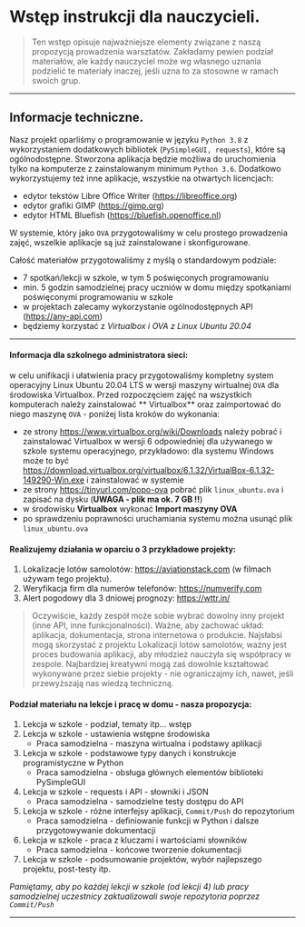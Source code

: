 # Wstęp instrukcji dla nauczycieli.

> Ten wstęp opisuje najważniejsze elementy związane z naszą propozycją prowadzenia warsztatów. Zakładamy pewien podział materiałów,
> ale każdy nauczyciel może wg własnego uznania podzielić te materiały inaczej, jeśli uzna to za stosowne w ramach swoich grup.
>

---

## Informacje techniczne.

Nasz projekt oparliśmy o programowanie w języku `Python 3.8` z wykorzystaniem dodatkowych
bibliotek (`PySimpleGUI, requests`), które są ogólnodostępne. Stworzona aplikacja będzie możliwa do uruchomienia tylko
na komputerze z zainstalowanym minimum `Python 3.6`. Dodatkowo wykorzystujemy też inne aplikacje, wszystkie na otwartych
licencjach:

- edytor tekstów Libre Office Writer (https://libreoffice.org)
- edytor grafiki GIMP (https://gimp.org)
- edytor HTML Bluefish (https://bluefish.openoffice.nl)

W systemie, który jako `OVA` przygotowaliśmy w celu prostego prowadzenia zajęć, wszelkie aplikacje są już zainstalowane
i skonfigurowane.

Całość materiałów przygotowaliśmy z myślą o standardowym podziale:

- 7 spotkań/lekcji w szkole, w tym 5 poświęconych programowaniu
- min. 5 godzin samodzielnej pracy uczniów w domu między spotkaniami poświęconymi programowaniu w szkole
- w projektach zalecamy wykorzystanie ogólnodostępnych API (https://any-api.com)
- będziemy korzystać z *Virtualbox i OVA z Linux Ubuntu 20.04*

---

#### Informacja dla szkolnego administratora sieci:

w celu unifikacji i ułatwienia pracy przygotowaliśmy kompletny system operacyjny Linux Ubuntu 20.04 LTS w wersji maszyny
wirtualnej `OVA` dla środowiska Virtualbox. Przed rozpoczęciem zajęć na wszystkich komputerach należy zainstalować **
Virtualbox** oraz zaimportować do niego maszynę `OVA` - poniżej lista kroków do wykonania:

- ze strony https://www.virtualbox.org/wiki/Downloads należy pobrać i zainstalować Virtualbox w wersji 6 odpowiedniej
  dla używanego w szkole systemu operacyjnego, przykładowo: dla systemu Windows może to
  być https://download.virtualbox.org/virtualbox/6.1.32/VirtualBox-6.1.32-149290-Win.exe i zainstalować w systemie
- ze strony https://tinyurl.com/popo-ova pobrać plik `linux_ubuntu.ova` i zapisać na dysku (**UWAGA - plik ma ok. 7
  GB !!**)
- w środowisku **Virtualbox** wykonać **Import maszyny OVA**
- po sprawdzeniu poprawności uruchamiania systemu można usunąć plik `linux_ubuntu.ova`

#### Realizujemy działania w oparciu o 3 przykładowe projekty:

1. Lokalizacje lotów samolotów: https://aviationstack.com (w filmach używam tego projektu).
2. Weryfikacja firm dla numerów telefonów: https://numverify.com
3. Alert pogodowy dla 3 dniowej prognozy: https://wttr.in/

> Oczywiście, każdy zespół może sobie wybrać dowolny inny projekt (inne API, inne funkcjonalności).
> Ważne, aby zachować układ: aplikacja, dokumentacja, strona internetowa o produkcie.
> Najsłabsi mogą skorzystać z projektu Lokalizacji lotów samolotów, ważny jest proces budowania aplikacji,
> aby młodzież nauczyła się współpracy w zespole. Najbardziej kreatywni mogą zaś dowolnie kształtować wykonywane
> przez siebie projekty - nie ograniczajmy ich, nawet, jeśli przewyższają nas wiedzą techniczną.

#### Podział materiału na lekcje i pracę w domu - nasza propozycja:

1. Lekcja w szkole - podział, tematy itp... wstęp
2. Lekcja w szkole - ustawienia wstępne środowiska
    * Praca samodzielna - maszyna wirtualna i podstawy aplikacji
3. Lekcja w szkole - podstawowe typy danych i konstrukcje programistyczne w Python
    * Praca samodzielna - obsługa głównych elementów biblioteki PySimpleGUI
4. Lekcja w szkole - requests i API - słowniki i JSON
    * Praca samodzielna - samodzielne testy dostępu do API
5. Lekcja w szkole - różne interfejsy aplikacji, `Commit/Push` do repozytorium
   * Praca samodzielna - definiowanie funkcji w Python i dalsze przygotowywanie dokumentacji
6. Lekcja w szkole - praca z kluczami i wartościami słowników
   * Praca samodzielna - końcowe tworzenie dokumentacji
7. Lekcja w szkole - podsumowanie projektów, wybór najlepszego projektu, post-testy itp.

*Pamiętamy, aby po każdej lekcji w szkole (od lekcji 4) lub pracy samodzielnej uczestnicy zaktualizowali swoje
repozytoria poprzez `Commit/Push`*

---
